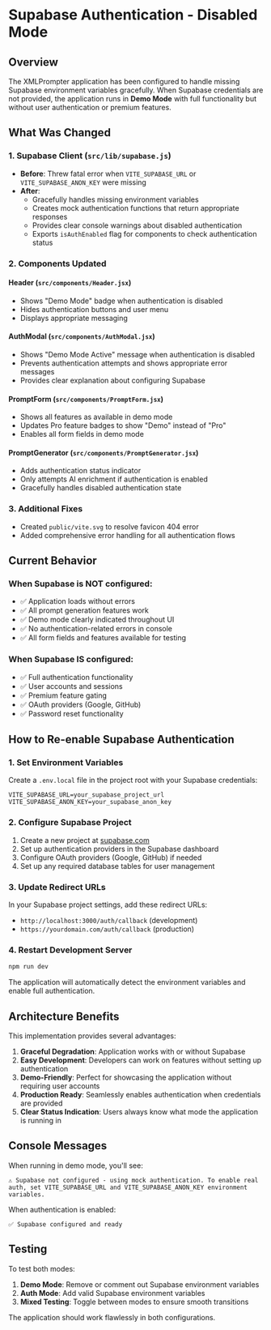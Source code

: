 # Supabase Authentication - Disabled Mode

## Overview

The XMLPrompter application has been configured to handle missing Supabase environment variables gracefully. When Supabase credentials are not provided, the application runs in **Demo Mode** with full functionality but without user authentication or premium features.

## What Was Changed

### 1. Supabase Client (`src/lib/supabase.js`)
- **Before**: Threw fatal error when `VITE_SUPABASE_URL` or `VITE_SUPABASE_ANON_KEY` were missing
- **After**: 
  - Gracefully handles missing environment variables
  - Creates mock authentication functions that return appropriate responses
  - Provides clear console warnings about disabled authentication
  - Exports `isAuthEnabled` flag for components to check authentication status

### 2. Components Updated

#### Header (`src/components/Header.jsx`)
- Shows "Demo Mode" badge when authentication is disabled
- Hides authentication buttons and user menu
- Displays appropriate messaging

#### AuthModal (`src/components/AuthModal.jsx`)
- Shows "Demo Mode Active" message when authentication is disabled
- Prevents authentication attempts and shows appropriate error messages
- Provides clear explanation about configuring Supabase

#### PromptForm (`src/components/PromptForm.jsx`)
- Shows all features as available in demo mode
- Updates Pro feature badges to show "Demo" instead of "Pro"
- Enables all form fields in demo mode

#### PromptGenerator (`src/components/PromptGenerator.jsx`)
- Adds authentication status indicator
- Only attempts AI enrichment if authentication is enabled
- Gracefully handles disabled authentication state

### 3. Additional Fixes
- Created `public/vite.svg` to resolve favicon 404 error
- Added comprehensive error handling for all authentication flows

## Current Behavior

### When Supabase is NOT configured:
- ✅ Application loads without errors
- ✅ All prompt generation features work
- ✅ Demo mode clearly indicated throughout UI
- ✅ No authentication-related errors in console
- ✅ All form fields and features available for testing

### When Supabase IS configured:
- ✅ Full authentication functionality
- ✅ User accounts and sessions
- ✅ Premium feature gating
- ✅ OAuth providers (Google, GitHub)
- ✅ Password reset functionality

## How to Re-enable Supabase Authentication

### 1. Set Environment Variables

Create a `.env.local` file in the project root with your Supabase credentials:

```env
VITE_SUPABASE_URL=your_supabase_project_url
VITE_SUPABASE_ANON_KEY=your_supabase_anon_key
```

### 2. Configure Supabase Project

1. Create a new project at [supabase.com](https://supabase.com)
2. Set up authentication providers in the Supabase dashboard
3. Configure OAuth providers (Google, GitHub) if needed
4. Set up any required database tables for user management

### 3. Update Redirect URLs

In your Supabase project settings, add these redirect URLs:
- `http://localhost:3000/auth/callback` (development)
- `https://yourdomain.com/auth/callback` (production)

### 4. Restart Development Server

```bash
npm run dev
```

The application will automatically detect the environment variables and enable full authentication.

## Architecture Benefits

This implementation provides several advantages:

1. **Graceful Degradation**: Application works with or without Supabase
2. **Easy Development**: Developers can work on features without setting up authentication
3. **Demo-Friendly**: Perfect for showcasing the application without requiring user accounts
4. **Production Ready**: Seamlessly enables authentication when credentials are provided
5. **Clear Status Indication**: Users always know what mode the application is running in

## Console Messages

When running in demo mode, you'll see:
```
⚠️ Supabase not configured - using mock authentication. To enable real auth, set VITE_SUPABASE_URL and VITE_SUPABASE_ANON_KEY environment variables.
```

When authentication is enabled:
```
✅ Supabase configured and ready
```

## Testing

To test both modes:

1. **Demo Mode**: Remove or comment out Supabase environment variables
2. **Auth Mode**: Add valid Supabase environment variables
3. **Mixed Testing**: Toggle between modes to ensure smooth transitions

The application should work flawlessly in both configurations. 